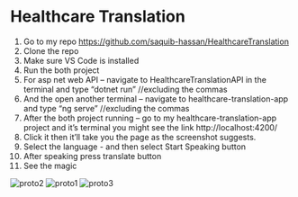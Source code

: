# Healthcare Translation
1.	Go to my repo https://github.com/saquib-hassan/HealthcareTranslation
2.	Clone the repo
3.	Make sure VS Code is installed
4.	Run the both project
5.	For asp net web API – navigate to HealthcareTranslationAPI in the terminal and type “dotnet run” //excluding the commas
6.	And the open another terminal – navigate to healthcare-translation-app and type “ng serve” //excluding the commas
7.	After the both project running – go to my healthcare-translation-app project and it’s terminal you might see the link http://localhost:4200/
8.	Click it then it’ll take you the page as the screenshot suggests.
9.	Select the language - and then select Start Speaking button
10.	After speaking press translate button
11.	See the magic


  

![proto2](https://github.com/user-attachments/assets/f499cd9f-3dc3-414a-a9a8-96f4e709c81d)
![proto1](https://github.com/user-attachments/assets/40f043c7-ea11-4d47-87c5-72400783553d)
![proto3](https://github.com/user-attachments/assets/7191d72f-55bb-4327-9960-bc3c64befabd)



